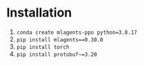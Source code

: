 # Installation

1. `conda create mlagents-ppo python=3.8.17`
2. `pip install mlagents==0.30.0`
3. `pip install torch`
4. `pip install protobuf~=3.20`